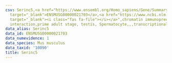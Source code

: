 ```yaml
---
csv: Serinc5,<a href="https://www.ensembl.org/Homo_sapiens/Gene/Summary?db=core;g=ENSMUSG00000021703"
  target="_blank">ENSMUSG00000021703</a>,<a href="https://www.ncbi.nlm.nih.gov/pubmed/25450459"
  target="_blank"><i class="fas fa-file"></i></a>",chromatin immunoprecipitation assay,direct
  interaction,prime adult stage, testis, Spermatocyte,,,transcriptional regulation,
data_alias: Serinc5
data_id: ENSMUSG00000021703
data_numevidence: 1
data_species: Mus musculus
data_taxid: '10090'
title: Serinc5
---
```

